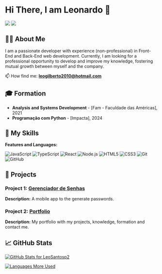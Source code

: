 # Hi There, I am Leonardo 👋

<p align="left">
  <a href="https://www.linkedin.com/in/leonardo-santos-9b9719238/"><img src="https://img.shields.io/badge/-LinkedIn-blue?style=flat-square&logo=Linkedin&logoColor=white&link=https://www.linkedin.com/in/leonardo-santos-9b9719238/"></a>
  <a href="mailto:leogilberto2010@outlook.com"><img src="https://img.shields.io/badge/-Email-blue?style=flat-square&logo=Microsoft-Outlook&logoColor=white&link=mailto:leogilberto2010@outlook.com"></a>
</p>

## 🙋‍♂️ About Me
I am a passionate developer with experience (non-professional) in Front-End and Back-End web development. Currently, I am looking for a professional opportunity to develop and improve my knowledge, fostering mutual growth between myself and the company.

📫 How find me: **leogilberto2010@hotmail.com**

## 🎓 Formation
- **Analysis and Systems Development** - [Fam - Faculdade das Américas], 2021
- **Programação com Python** - [Impacta], 2024

## 🚀 My Skills
**Features and Languages:**

![JavaScript](https://img.shields.io/badge/-JavaScript-black?style=flat-square&logo=javascript)
![TypeScript](https://img.shields.io/badge/-JavaScript-black?style=flat-square&logo=typescript)
![React](https://img.shields.io/badge/-React-black?style=flat-square&logo=react)
![Node.js](https://img.shields.io/badge/-Node.js-black?style=flat-square&logo=node.js)
![HTML5](https://img.shields.io/badge/-HTML5-black?style=flat-square&logo=html5)
![CSS3](https://img.shields.io/badge/-CSS3-black?style=flat-square&logo=css3)
![Git](https://img.shields.io/badge/-Git-black?style=flat-square&logo=git)
![GitHub](https://img.shields.io/badge/-GitHub-black?style=flat-square&logo=github)

## 💼 Projects
### Project 1: [Gerenciador de Senhas](https://leosantosp2.github.io/gerenciador-senhas-landing-page/)
**Description:** A mobile app to the generate passwords.

### Project 2: [Portfolio](https://leosantosp2.github.io/portifolio/)
**Description:** My portfolio with my projects, knowledge, formation and contact me.

## 📈 GitHub Stats
[![GitHub Stats for LeoSantosp2](https://github-readme-stats.vercel.app/api?username=LeoSantosp2&show_icons=true&theme=radical)](https://github.com/LeoSantosp2)

[![Languages More Used](https://github-readme-stats.vercel.app/api/top-langs/?username=LeoSantosp2&layout=compact&theme=radical)](https://github.com/LeoSantosp2)
